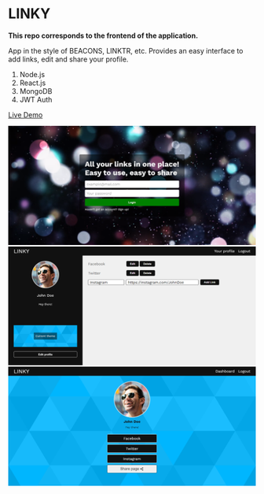 # LINKY

**This repo corresponds to the frontend of the application.**

App in the style of BEACONS, LINKTR, etc. Provides an easy interface to add links, edit and share your profile.

1. Node.js
2. React.js
3. MongoDB
3. JWT Auth

[Live Demo](https://www.mern-linky.herokuapp.com)

![Screenshot 1](1.png)
![Screenshot 2](2.png)
![Screenshot 3](3.png)



